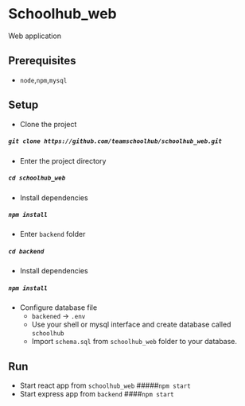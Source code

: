 # Schoolhub_web

Web application

## Prerequisites

- `node`,`npm`,`mysql`

## Setup

- Clone the project

##### `git clone https://github.com/teamschoolhub/schoolhub_web.git`

- Enter the project directory

##### `cd schoolhub_web`

- Install dependencies

##### `npm install`

- Enter `backend` folder

##### `cd backend`

- Install dependencies

##### `npm install`

- Configure database file
  - `backened` -> `.env`
  - Use your shell or mysql interface and create database called `schoolhub`
  - Import `schema.sql` from `schoolhub_web` folder to your database.

## Run

- Start react app from `schoolhub_web` #####`npm start`
- Start express app from `backend` ####`npm start`
